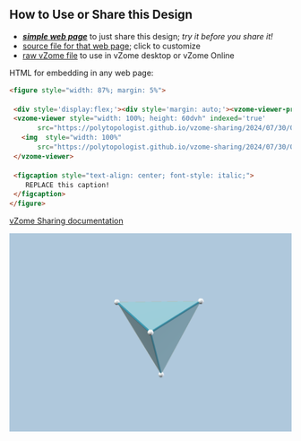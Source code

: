 
## How to Use or Share this Design

 - [***simple web page***](<https://polytopologist.github.io/vzome-sharing/2024/07/30/07-37-26-3dflower1/>) to just share this design; *try it before you share it!*
 - [source file for that web page](<https://github.com/polytopologist/vzome-sharing/edit/main/2024/07/30/07-37-26-3dflower1/index.md>); click to customize
 - [raw vZome file](<https://raw.githubusercontent.com/polytopologist/vzome-sharing/main/2024/07/30/07-37-26-3dflower1/3dflower1.vZome>) to use in vZome desktop or vZome Online
 
 HTML for embedding in any web page:
 ```html
<figure style="width: 87%; margin: 5%">
  
  <div style='display:flex;'><div style='margin: auto;'><vzome-viewer-previous label='prev step'></vzome-viewer-previous><vzome-viewer-next label='next step'></vzome-viewer-next></div></div>
  <vzome-viewer style="width: 100%; height: 60dvh" indexed='true'
        src="https://polytopologist.github.io/vzome-sharing/2024/07/30/07-37-26-3dflower1/3dflower1.vZome" >
    <img  style="width: 100%"
        src="https://polytopologist.github.io/vzome-sharing/2024/07/30/07-37-26-3dflower1/3dflower1.png" >
  </vzome-viewer>

  <figcaption style="text-align: center; font-style: italic;">
     REPLACE this caption!
  </figcaption>
</figure>

 ```

[vZome Sharing documentation](https://vzome.github.io/vzome/sharing.html#how-it-works)

![Image](<3dflower1.png>)


